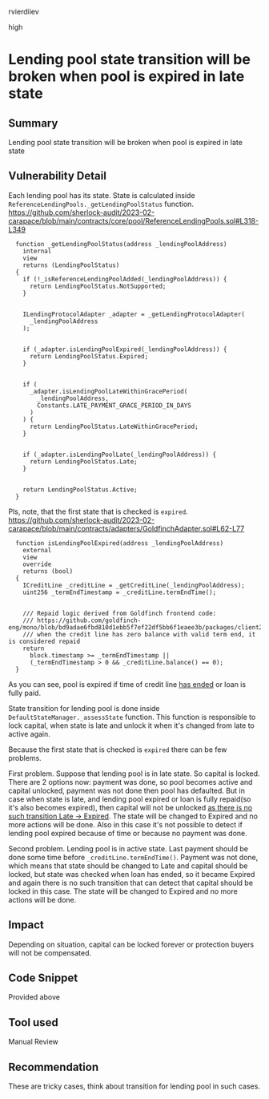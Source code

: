 rvierdiiev

high

# Lending pool state transition will be broken when pool is expired in late state

## Summary
Lending pool state transition will be broken when pool is expired in late state
## Vulnerability Detail
Each lending pool has its state. State is calculated inside `ReferenceLendingPools._getLendingPoolStatus` function.
https://github.com/sherlock-audit/2023-02-carapace/blob/main/contracts/core/pool/ReferenceLendingPools.sol#L318-L349
```solidity
  function _getLendingPoolStatus(address _lendingPoolAddress)
    internal
    view
    returns (LendingPoolStatus)
  {
    if (!_isReferenceLendingPoolAdded(_lendingPoolAddress)) {
      return LendingPoolStatus.NotSupported;
    }


    ILendingProtocolAdapter _adapter = _getLendingProtocolAdapter(
      _lendingPoolAddress
    );


    if (_adapter.isLendingPoolExpired(_lendingPoolAddress)) {
      return LendingPoolStatus.Expired;
    }


    if (
      _adapter.isLendingPoolLateWithinGracePeriod(
        _lendingPoolAddress,
        Constants.LATE_PAYMENT_GRACE_PERIOD_IN_DAYS
      )
    ) {
      return LendingPoolStatus.LateWithinGracePeriod;
    }


    if (_adapter.isLendingPoolLate(_lendingPoolAddress)) {
      return LendingPoolStatus.Late;
    }


    return LendingPoolStatus.Active;
  }
```

Pls, note, that the first state that is checked is `expired`.
https://github.com/sherlock-audit/2023-02-carapace/blob/main/contracts/adapters/GoldfinchAdapter.sol#L62-L77
```solidity
  function isLendingPoolExpired(address _lendingPoolAddress)
    external
    view
    override
    returns (bool)
  {
    ICreditLine _creditLine = _getCreditLine(_lendingPoolAddress);
    uint256 _termEndTimestamp = _creditLine.termEndTime();


    /// Repaid logic derived from Goldfinch frontend code:
    /// https://github.com/goldfinch-eng/mono/blob/bd9adae6fbd810d1ebb5f7ef22df5bb6f1eaee3b/packages/client2/lib/pools/index.ts#L54
    /// when the credit line has zero balance with valid term end, it is considered repaid
    return
      block.timestamp >= _termEndTimestamp ||
      (_termEndTimestamp > 0 && _creditLine.balance() == 0);
  }
```
As you can see, pool is expired if time of credit line [has ended](https://github.com/goldfinch-eng/mono/blob/main/packages/protocol/contracts/protocol/core/CreditLine.sol#L43) or loan is fully paid.

State transition for lending pool is done inside `DefaultStateManager._assessState` function. This function is responsible to lock capital, when state is late and unlock it when it's changed from late to active again.

Because the first state that is checked is `expired` there can be few problems.

First problem. Suppose that lending pool is in late state. So capital is locked. There are 2 options now: payment was done, so pool becomes active and capital unlocked, payment was not done then pool has defaulted. But in case when state is late, and lending pool expired or loan is fully repaid(so it's also becomes expired), then capital will not be unlocked [as there is no such transition Late -> Expired](https://github.com/sherlock-audit/2023-02-carapace/blob/main/contracts/core/DefaultStateManager.sol#L324-L375). The state will be changed to Expired and no more actions will be done. Also in this case it's not possible to detect if lending pool expired because of time or because no payment was done.

Second problem.
Lending pool is in active state. Last payment should be done some time before `_creditLine.termEndTime()`. Payment was not done, which means that state should be changed to Late and capital should be locked, but state was checked when loan has ended, so it became Expired and again there is no such transition that can detect that capital should be locked in this case. The state will be changed to Expired and no more actions will be done.
## Impact
Depending on situation, capital can be locked forever or protection buyers will not be compensated.
## Code Snippet
Provided above
## Tool used

Manual Review

## Recommendation
These are tricky cases, think about transition for lending pool in such cases.